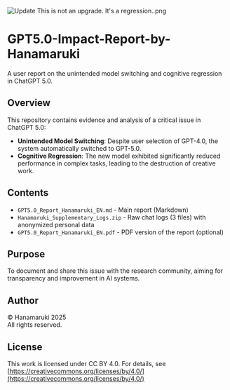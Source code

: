 ![Update This is not an upgrade. It's a regression..png](https://github.com/Hanamaruki-ai/GPT5.0-Impact-Report-by-Hanamaruki/blob/main/path-to-image.png?raw=true)

# GPT5.0-Impact-Report-by-Hanamaruki

A user report on the unintended model switching and cognitive regression in ChatGPT 5.0.

## Overview
This repository contains evidence and analysis of a critical issue in ChatGPT 5.0:  
- **Unintended Model Switching**: Despite user selection of GPT-4.0, the system automatically switched to GPT-5.0.
- **Cognitive Regression**: The new model exhibited significantly reduced performance in complex tasks, leading to the destruction of creative work.

## Contents
- `GPT5.0_Report_Hanamaruki_EN.md` - Main report (Markdown)
- `Hanamaruki_Supplementary_Logs.zip` - Raw chat logs (3 files) with anonymized personal data
- `GPT5.0_Report_Hanamaruki_EN.pdf` - PDF version of the report (optional)

## Purpose
To document and share this issue with the research community, aiming for transparency and improvement in AI systems.

## Author
© Hanamaruki 2025  
All rights reserved.

## License
This work is licensed under CC BY 4.0. For details, see [https://creativecommons.org/licenses/by/4.0/](https://creativecommons.org/licenses/by/4.0/)



